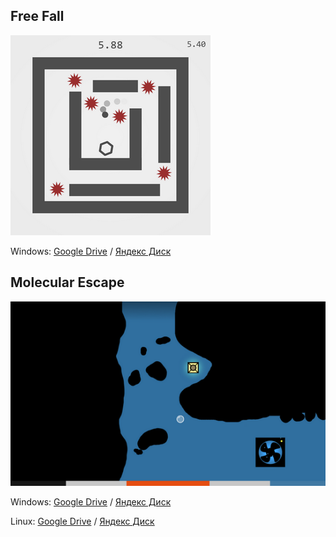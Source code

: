 ## Free Fall
![screenshot](/images/Free_Fall/Screenshot_2.png)

Windows: [Google Drive](https://drive.google.com/file/d/1f-pgcGE0WvGZYvPwKH2V-66moR6lH8i9/view?usp=drive_link) / [Яндекс Диск](https://disk.yandex.ru/d/mEC6DpfC6pRDEg) 



## Molecular Escape
![screenshot](/images/molecular/Screenshot_6.png)

Windows: [Google Drive](https://drive.google.com/file/d/1tBO09PoyjNeFJevk5vSkkpML8UUnZfEw/view?usp=drive_link) / [Яндекс Диск](https://disk.yandex.ru/d/wVasa0CtOcVbjw)

Linux: [Google Drive](https://drive.google.com/file/d/1rPNNaZIGl0LjxLFHjec5Skwg4cFVaIHx/view?usp=drive_link) / [Яндекс Диск](https://disk.yandex.ru/d/8FemMHsKIQ3x1Q) 